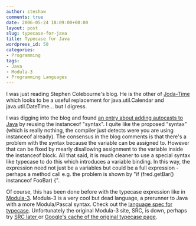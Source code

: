 ```yaml
---
author: steshaw
comments: true
date: 2006-05-24 18:09:00+00:00
layout: post
slug: typecase-for-java
title: Typecase for Java
wordpress_id: 50
categories:
- Programming
tags:
- Java
- Modula-3
- Programming Languages
---
```


I was just reading Stephen Colebourne's blog. He is the other of [Joda-Time](http://joda-time.sourceforge.net/) which looks to be a useful replacement for java.util.Calendar and java.util.DateTime... but I digress.

I was digging into the blog and found [an entry about adding autocasts to Java](http://www.jroller.com/page/scolebourne?entry=adding_auto_casts_to_java) by reusing the instanceof "syntax". I quite like the proposed "syntax" (which is really nothing, the compiler just detects were you are using instanceof already). The consensus in the blog comments is that there's a problem with the syntax because the variable can be assigned to. However that can be fixed by mearly disallowing assignment to the variable inside the instanceof block. All that said, it is much cleaner to use a special syntax like typecase to do this which introduces a variable binding. In this way, the expression need not just be a variables but could be a full expression - perhaps a method call e.g. the problem is shown by "if (fred.getBar() instanceof FooBar) {".

Of course, this has been done before with the typecase expression like in [Modula-3](http://en.wikipedia.org/wiki/Modula-3). Modula-3 is a very cool but dead language, a prerunner to Java with a more Modula/Pascal syntax. Check out the [language spec for typecase](http://www-plan.cs.colorado.edu/diwan/modula3/typecase.html). Unfortunately the original Modula-3 site, SRC, is down, perhaps try [ SRC later ](http://research.compaq.com/SRC/m3defn/html/typecase.html) or [Google's cache of the original typecase page](http://66.249.93.104/search?q=cache:hHoV1NdS_AYJ:research.compaq.com/SRC/m3defn/html/typecase.html+typecase+modula-3&hl=en&amp;amp;gl=uk&ct=clnk&cd=1).
